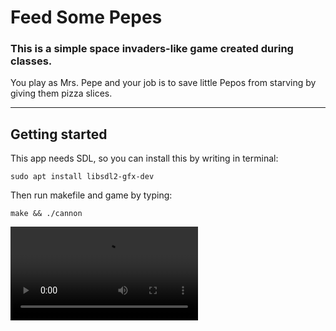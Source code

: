 # Feed Some Pepes
### This is a simple space invaders-like game created during classes.
You play as Mrs. Pepe and your job is to save little Pepos from starving by giving them pizza slices.
***
## Getting started
This app needs SDL, so you can install this by writing in terminal:
```
sudo apt install libsdl2-gfx-dev
```

Then run makefile and game by typing:
```
make && ./cannon
```
![gameplay](feedsomepepes.mp4)

